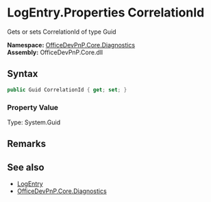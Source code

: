 # LogEntry.Properties CorrelationId
 Gets or sets CorrelationId of type Guid   

**Namespace:** [OfficeDevPnP.Core.Diagnostics](OfficeDevPnP.Core.Diagnostics.md)  
**Assembly:** OfficeDevPnP.Core.dll  
## Syntax
```C#
public Guid CorrelationId { get; set; }
```

### Property Value
Type: System.Guid  

## Remarks
  
## See also
- [LogEntry](OfficeDevPnP.Core.Diagnostics.LogEntry.md) 
- [OfficeDevPnP.Core.Diagnostics](OfficeDevPnP.Core.Diagnostics.md) 
